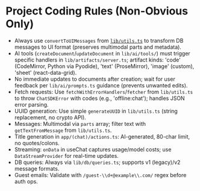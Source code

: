# Project Coding Rules (Non-Obvious Only)

- Always use `convertToUIMessages` from [`lib/utils.ts`](lib/utils.ts:100) to transform DB messages to UI format (preserves multimodal parts and metadata).
- AI tools (`createDocument`/`updateDocument` in `lib/ai/tools/`) must trigger specific handlers in `lib/artifacts/server.ts`; artifact kinds: 'code' (CodeMirror, Python via Pyodide), 'text' (ProseMirror), 'image' (custom), 'sheet' (react-data-grid).
- No immediate updates to documents after creation; wait for user feedback per `lib/ai/prompts.ts` guidance (prevents unwanted edits).
- Fetch requests: Use `fetchWithErrorHandlers`/`fetcher` from `lib/utils.ts` to throw `ChatSDKError` with codes (e.g., 'offline:chat'); handles JSON error parsing.
- UUID generation: Use simple `generateUUID` in `lib/utils.ts` (string replacement, no crypto API).
- Messages: Multimodal via `parts` array; filter text with `getTextFromMessage` from `lib/utils.ts`.
- Title generation in `app/(chat)/actions.ts`: AI-generated, 80-char limit, no quotes/colons.
- Streaming: `onData` in useChat captures usage/model costs; use `DataStreamProvider` for real-time updates.
- DB queries: Always via `lib/db/queries.ts`; supports v1 (legacy)/v2 message formats.
- Guest emails: Validate with `/guest-\\d+@example\\.com/` regex before auth ops.

